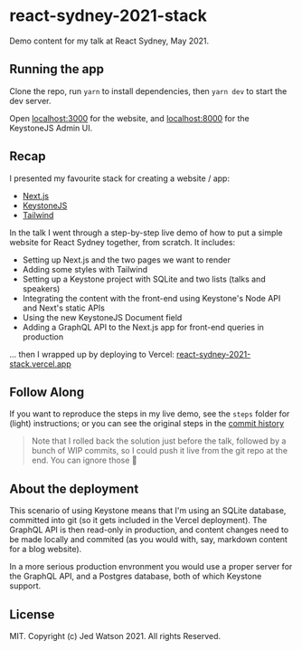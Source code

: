 # react-sydney-2021-stack

Demo content for my talk at React Sydney, May 2021.

## Running the app

Clone the repo, run `yarn` to install dependencies, then `yarn dev` to start the dev server.

Open [localhost:3000](http://localhost:3000) for the website, and [localhost:8000](http://localhost:8000) for the KeystoneJS Admin UI.

## Recap

I presented my favourite stack for creating a website / app:

- [Next.js](https://nextjs.org)
- [KeystoneJS](https://next.keystonejs.com)
- [Tailwind](https://tailwindcss.com)

In the talk I went through a step-by-step live demo of how to put a simple website for React Sydney together, from scratch. It includes:

- Setting up Next.js and the two pages we want to render
- Adding some styles with Tailwind
- Setting up a Keystone project with SQLite and two lists (talks and speakers)
- Integrating the content with the front-end using Keystone's Node API and Next's static APIs
- Using the new KeystoneJS Document field
- Adding a GraphQL API to the Next.js app for front-end queries in production

... then I wrapped up by deploying to Vercel: [react-sydney-2021-stack.vercel.app](https://react-sydney-2021-stack.vercel.app)

## Follow Along

If you want to reproduce the steps in my live demo, see the `steps` folder for (light) instructions; or you can see the original steps in the [commit history](https://github.com/JedWatson/react-sydney-2021-stack/commits/main)

> Note that I rolled back the solution just before the talk, followed by a bunch of WIP commits, so I could push it live from the git repo at the end. You can ignore those 🙂

## About the deployment

This scenario of using Keystone means that I'm using an SQLite database, committed into git (so it gets included in the Vercel deployment). The GraphQL API is then read-only in production, and content changes need to be made locally and commited (as you would with, say, markdown content for a blog website).

In a more serious production envronment you would use a proper server for the GraphQL API, and a Postgres database, both of which Keystone support.

## License

MIT. Copyright (c) Jed Watson 2021. All rights Reserved.
